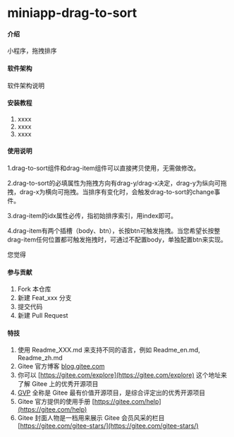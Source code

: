 # miniapp-drag-to-sort

#### 介绍
小程序，拖拽排序

#### 软件架构
软件架构说明


#### 安装教程

1.  xxxx
2.  xxxx
3.  xxxx

#### 使用说明

1.drag-to-sort组件和drag-item组件可以直接拷贝使用，无需做修改。

2.drag-to-sort的必填属性为拖拽方向有drag-y/drag-x决定，drag-y为纵向可拖拽，drag-x为横向可拖拽。当排序有变化时，会触发drag-to-sort的change事件。

3.drag-item的idx属性必传，指初始排序索引，用index即可。

4.drag-item有两个插槽（body、btn），长按btn可触发拖拽。当您希望长按整drag-item任何位置都可触发拖拽时，可通过不配置body，单独配置btn来实现。

您觉得

#### 参与贡献

1.  Fork 本仓库
2.  新建 Feat_xxx 分支
3.  提交代码
4.  新建 Pull Request


#### 特技

1.  使用 Readme\_XXX.md 来支持不同的语言，例如 Readme\_en.md, Readme\_zh.md
2.  Gitee 官方博客 [blog.gitee.com](https://blog.gitee.com)
3.  你可以 [https://gitee.com/explore](https://gitee.com/explore) 这个地址来了解 Gitee 上的优秀开源项目
4.  [GVP](https://gitee.com/gvp) 全称是 Gitee 最有价值开源项目，是综合评定出的优秀开源项目
5.  Gitee 官方提供的使用手册 [https://gitee.com/help](https://gitee.com/help)
6.  Gitee 封面人物是一档用来展示 Gitee 会员风采的栏目 [https://gitee.com/gitee-stars/](https://gitee.com/gitee-stars/)
